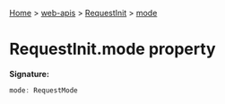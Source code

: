 [Home](./index) &gt; [web-apis](web-apis.md) &gt; [RequestInit](web-apis.requestinit.md) &gt; [mode](web-apis.requestinit.mode.md)

# RequestInit.mode property


**Signature:**
```javascript
mode: RequestMode
```
